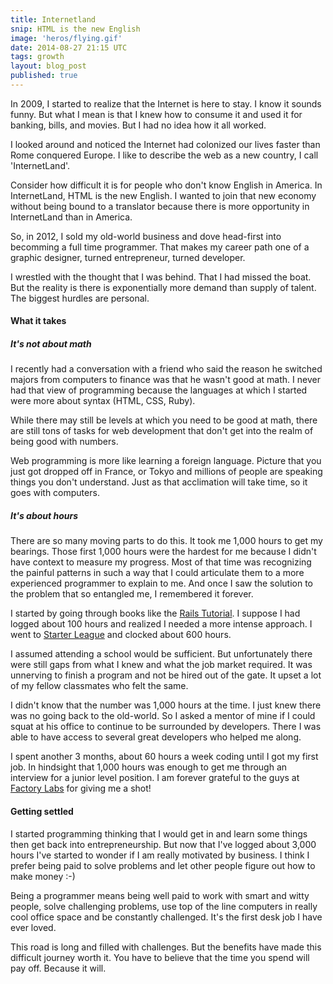 ```yaml
---
title: Internetland
snip: HTML is the new English
image: 'heros/flying.gif'
date: 2014-08-27 21:15 UTC
tags: growth
layout: blog_post
published: true
---
```


In 2009, I started to realize that the Internet is here to stay. I know it sounds funny. But what I mean is that I knew how to consume it and used it for banking, bills, and movies. But I had no idea how it all worked. 

I looked around and noticed the Internet had colonized our lives faster than Rome conquered Europe. I like to describe the web as a new country, I call 'InternetLand'.

Consider how difficult it is for people who don't know English in America. In InternetLand, HTML is the new English. I wanted to join that new economy without being bound to a translator because there is more opportunity in InternetLand than in America.

So, in 2012, I sold my old-world business and dove head-first into becomming a full time programmer. That makes my career path one of a graphic designer, turned entrepreneur, turned developer.

I wrestled with the thought that I was behind. That I had missed the boat. But the reality is there is exponentially more demand than supply of talent. The biggest hurdles are personal.

#### What it takes

##### It's not about math
I recently had a conversation with a friend who said the reason he switched majors from computers to finance was that he wasn't good at math. I never had that view of programming because the languages at which I started were more about syntax (HTML, CSS, Ruby). 

While there may still be levels at which you need to be good at math, there are still tons of tasks for web development that don't get into the realm of being good with numbers. 

Web programming is more like learning a foreign language. Picture that you just got dropped off in France, or Tokyo and millions of people are speaking things you don't understand. Just as that acclimation will take time, so it goes with computers. 

##### It's about hours
There are so many moving parts to do this. It took me 1,000 hours to get my bearings.  Those first 1,000 hours were the hardest for me because I didn't have context to measure my progress. Most of that time was recognizing the painful patterns in such a way that I could articulate them to a more experienced programmer to explain to me. And once I saw the solution to the problem that so entangled me, I remembered it forever.

I started by going through books like the <a href="http://www.railstutorial.org/" target="_blank">Rails Tutorial</a>. I suppose I had logged about 100 hours and realized I needed a more intense approach. I went to <a href='http://www.starterleague.com' target="_blank">Starter League</a> and clocked about 600 hours.

I assumed attending a school would be sufficient. But unfortunately there were still gaps from what I knew and what the job market required. It was unnerving to finish a program and not be hired out of the gate. It upset a lot of my fellow classmates who felt the same. 

I didn't know that the number was 1,000 hours at the time. I just knew there was no going back to the old-world. So I asked a mentor of mine if I could squat at his office to continue to be surrounded by developers. There I was able to have access to several great developers who helped me along.

I spent another 3 months, about 60 hours a week coding until I got my first job. In hindsight that 1,000 hours was enough to get me through an interview for a junior level position. I am forever grateful to the guys at <a href="http://www.factorylabs.com" target="_blank">Factory Labs</a> for giving me a shot!

#### Getting settled

I started programming thinking that I would get in and learn some things then  get back into entrepreneurship. But now that I've logged about 3,000 hours I've started to wonder if I am really motivated by business. I think I prefer being paid to solve problems and let other people figure out how to make money :-)

Being a programmer means being well paid to work with smart and witty people, solve challenging problems, use top of the line computers in really cool office space and be constantly challenged. It's the first desk job I have ever loved.

This road is long and filled with challenges. But the benefits have made this difficult journey worth it. You have to believe that the time you spend will pay off. Because it will.

<!-- I've probably logged about 3,000 hours over the past 2 years. To be honest, had I had a chance to take a management job during the process, I probably would have. There were days when things were so _emotionally_ difficult I didn't think I'd ever figure this out.

But thankfully, I didn't give up and I am not speaking at a 


 -->
